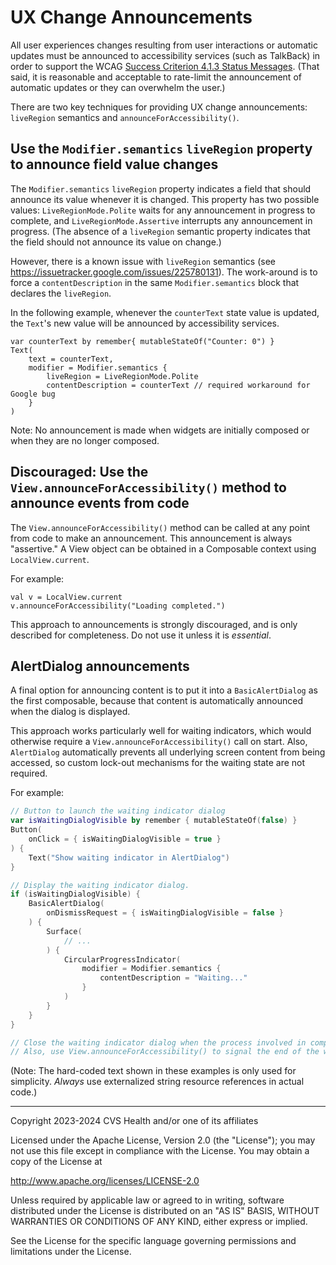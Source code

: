 # UX Change Announcements
All user experiences changes resulting from user interactions or automatic updates must be announced to accessibility services (such as TalkBack) in order to support the WCAG [Success Criterion 4.1.3 Status Messages](https://www.w3.org/TR/WCAG22/#status-messages). (That said, it is reasonable and acceptable to rate-limit the announcement of automatic updates or they can overwhelm the user.)

There are two key techniques for providing UX change announcements: `liveRegion` semantics and `announceForAccessibility()`.

## Use the `Modifier.semantics` `liveRegion` property to announce field value changes

The `Modifier.semantics` `liveRegion` property indicates a field that should announce its value whenever it is changed. This property has two possible values: `LiveRegionMode.Polite` waits for any announcement in progress to complete, and `LiveRegionMode.Assertive` interrupts any announcement in progress. (The absence of a `liveRegion` semantic property indicates that the field should not announce its value on change.)

However, there is a known issue with `liveRegion` semantics (see https://issuetracker.google.com/issues/225780131). The work-around is to force a `contentDescription` in the same `Modifier.semantics` block that declares the `liveRegion`.

In the following example, whenever the `counterText` state value is updated, the `Text`'s new value will be announced by accessibility services.

```
var counterText by remember{ mutableStateOf("Counter: 0") }
Text(
    text = counterText,
    modifier = Modifier.semantics {
        liveRegion = LiveRegionMode.Polite
        contentDescription = counterText // required workaround for Google bug
    }
)
```

Note: No announcement is made when widgets are initially composed or when they are no longer composed.

## Discouraged: Use the `View.announceForAccessibility()` method to announce events from code

The `View.announceForAccessibility()` method can be called at any point from code to make an announcement. This announcement is always "assertive." A View object can be obtained in a Composable context using `LocalView.current`.

For example:

```
val v = LocalView.current
v.announceForAccessibility("Loading completed.")
```

This approach to announcements is strongly discouraged, and is only described for completeness. Do not use it unless it is _essential_.

## AlertDialog announcements

A final option for announcing content is to put it into a `BasicAlertDialog` as the first composable, because that content is automatically announced when the dialog is displayed. 

This approach works particularly well for waiting indicators, which would otherwise require a `View.announceForAccessibility()` call on start. Also, `AlertDialog` automatically prevents all underlying screen content from being accessed, so custom lock-out mechanisms for the waiting state are not required.

For example:

```kotlin
// Button to launch the waiting indicator dialog
var isWaitingDialogVisible by remember { mutableStateOf(false) }
Button(
    onClick = { isWaitingDialogVisible = true }
) {
    Text("Show waiting indicator in AlertDialog")
}

// Display the waiting indicator dialog.
if (isWaitingDialogVisible) {
    BasicAlertDialog(
        onDismissRequest = { isWaitingDialogVisible = false }
    ) {
        Surface(
            // ...
        ) {
            CircularProgressIndicator(
                modifier = Modifier.semantics {
                    contentDescription = "Waiting..."
                }
            )
        }
    }
}

// Close the waiting indicator dialog when the process involved in completed.
// Also, use View.announceForAccessibility() to signal the end of the waiting period.
```

(Note: The hard-coded text shown in these examples is only used for simplicity. _Always_ use externalized string resource references in actual code.)

----

Copyright 2023-2024 CVS Health and/or one of its affiliates

Licensed under the Apache License, Version 2.0 (the "License");
you may not use this file except in compliance with the License.
You may obtain a copy of the License at

http://www.apache.org/licenses/LICENSE-2.0

Unless required by applicable law or agreed to in writing, software
distributed under the License is distributed on an "AS IS" BASIS,
WITHOUT WARRANTIES OR CONDITIONS OF ANY KIND, either express or implied.

See the License for the specific language governing permissions and
limitations under the License.
